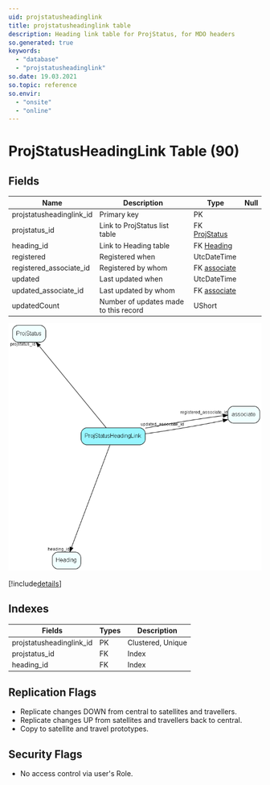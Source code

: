 ```yaml
---
uid: projstatusheadinglink
title: projstatusheadinglink table
description: Heading link table for ProjStatus, for MDO headers
so.generated: true
keywords:
  - "database"
  - "projstatusheadinglink"
so.date: 19.03.2021
so.topic: reference
so.envir:
  - "onsite"
  - "online"
---
```


# ProjStatusHeadingLink Table (90)

## Fields

| Name | Description | Type | Null |
|------|-------------|------|:----:|
|projstatusheadinglink\_id|Primary key|PK| |
|projstatus\_id|Link to ProjStatus list table|FK [ProjStatus](ProjStatus.md)| |
|heading\_id|Link to Heading table|FK [Heading](Heading.md)| |
|registered|Registered when|UtcDateTime| |
|registered\_associate\_id|Registered by whom|FK [associate](associate.md)| |
|updated|Last updated when|UtcDateTime| |
|updated\_associate\_id|Last updated by whom|FK [associate](associate.md)| |
|updatedCount|Number of updates made to this record|UShort| |


![ProjStatusHeadingLink table relationship diagram](media\ProjStatusHeadingLink.png)

[!include[details](./includes/ProjStatusHeadingLink.md)]

## Indexes

| Fields | Types | Description |
|--------|-------|-------------|
|projstatusheadinglink\_id |PK |Clustered, Unique |
|projstatus\_id |FK |Index |
|heading\_id |FK |Index |

## Replication Flags

* Replicate changes DOWN from central to satellites and travellers.
* Replicate changes UP from satellites and travellers back to central.
* Copy to satellite and travel prototypes.

## Security Flags

* No access control via user's Role.

